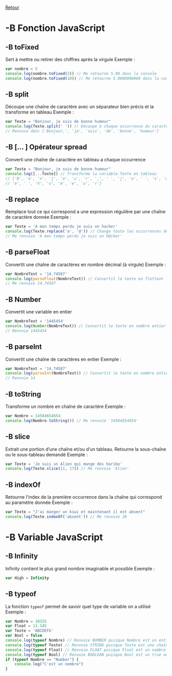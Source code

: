 [Retour](https://github.com/TamakiYagami/Cours/tree/main/CoursJS)

# -B Fonction JavaScript

## -B toFixed 
Sert à mettre ou retirer des chiffres après la virgule
Exemple : 
```js
var nombre = 5
console.log(nombre.toFixed(2)) // Me retourne 5.00 dans la console
console.log(nombre.toFixed(10)) // Me retourne 5.0000000000 dans la console
```

## -B split
Découpe une chaîne de caractère avec un séparateur bien précis et la transforme en tableau
Exemple : 
```js
var Texte = "Bonjour, je suis de bonne humeur"
console.log(Texte.split(' ')) // Découpe à chaque occurrence du caractère de l'espace
// Renvoie donc ['Bonjour,', 'je', 'suis', 'de', 'bonne', 'humeur']
```

## -B [... <Variable>] Opérateur spread
Converti une chaîne de caractère en tableau a chaque occurrence 
```js
var Texte = "Bonjour, je suis de bonne humeur"
console.log([...Texte]) // Transforme la variable Texte en tableau
// ['B', 'o', 'n', 'j', 'o', 'u', 'r', ',', ' ', 'j', 'e', ' ', 's', 'u', 'i', 's', ' ', 'd', 'e', ' ', 'b', 'o', 'n', 'n',
// 'e', ' ', 'h', 'u', 'm', 'e', 'u', 'r']
```

## -B replace
Remplace tout ce qui correspond a une expression régulière par une chaîne de caractère donnée
Exemple : 
```js
var Texte = 'A mon temps perdu je suis un hacker'
console.log(Texte.replace('a', '@')) // Change toute les occurrences de la lettre a et la remplace par @ 
// Me renvoie 'A mon temps perdu je suis un h@cker'
```

## -B parseFloat
Convertit une chaîne de caractères en nombre décimal (à virgule)
Exemple : 
```js
var NombreText = '14.74587'
console.log(parseFloat(NombreText)) // Convertit le texte en flottant 
// Me renvoie 14.74587
```
## -B Number 
Convertit une variable en entier 
```js
var NombreText = '1445454'
console.log(Number(NombreText)) // Convertit le texte en nombre entier
// Renvoie 1445454
```
## -B parseInt
Convertit une chaîne de caractères en entier 
Exemple : 
```js
var NombreText = '14.74587'
console.log(parseInt(NombreText)) // Convertit le texte en nombre entier
// Renvoie 14
```

## -B toString
Transforme un nombre en chaîne de caractère
Exemple : 
```js
var Nombre = 14584654654
console.log(Nombre.toString()) // Me renvoie '14584654654'
```

## -B slice
Extrait une portion d’une chaîne et/ou d’un tableau. Retourne
la sous-chaîne ou le sous-tableau demandé
Exemple : 
```js
var Texte = 'Je suis un Alien qui mange des haribo'
console.log(Texte.slice(11, 17)) // Me renvoie 'Alien'
```

## -B indexOf
Retourne l'index de la première occurrence dans la chaîne qui correspond au paramètre donnée
Exemple : 
```js
var Texte = "J'ai manger un kiwi et maintenant il est absent"
console.log(Texte.indexOf('absent')) // Me renvoie 20
```

# -B Variable JavaScript 

## -B Infinity
Infinity contient le plus grand nombre imaginable et possible 
Exemple : 
```js
var High = Infinity
```

## -B typeof 
La fonction `typeof` permet de savoir quel type de variable on a utilisé
Exemple :
```js
var Nombre = 10155
var Float = 12.145
var Texte = 'ABCDEFG'
var Bool = false
console.log(typeof Nombre) // Renvoie NUMBER puisque Nombre est un entier
console.log(typeof Texte) // Renvoie STRING puisque Texte est une chaîne de caractère 
console.log(typeof Float) // Renvoie FLOAT puisque Float est un nombre flottant
console.log(typeof Bool) // Renvoie BOOLEAN puisque Bool est un true ou false
if (typeof Nombre == "Number") {
    console.log("C'est un nombre")
}
```